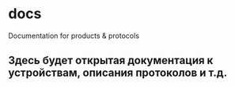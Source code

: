 # docs
Documentation for products &amp; protocols

## Здесь будет открытая документация к устройствам, описания протоколов и т.д.
